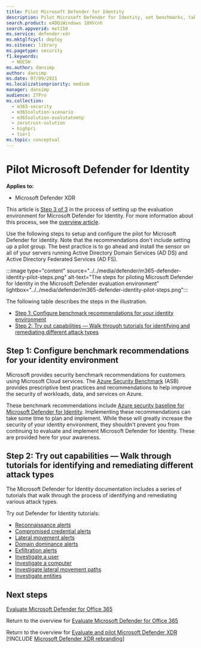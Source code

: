 ```yaml
---
title: Pilot Microsoft Defender for Identity
description: Pilot Microsoft Defender for Identity, set benchmarks, take tutorials on reconnaissance, compromised credential, lateral movement, domain dominance, and exfiltration alerts, among others.
search.product: eADQiWindows 10XVcnh
search.appverid: met150
ms.service: defender-xdr
ms.mktglfcycl: deploy
ms.sitesec: library
ms.pagetype: security
f1.keywords: 
  - NOCSH
ms.author: dansimp
author: dansimp
ms.date: 07/09/2021
ms.localizationpriority: medium
manager: dansimp
audience: ITPro
ms.collection: 
  - m365-security
  - m365solution-scenario
  - m365solution-evalutatemtp
  - zerotrust-solution
  - highpri
  - tier1
ms.topic: conceptual
---
```


# Pilot Microsoft Defender for Identity

**Applies to:**
- Microsoft Defender XDR

This article is [Step 3 of 3](eval-defender-identity-overview.md) in the process of setting up the evaluation environment for Microsoft Defender for Identity. For more information about this process, see the [overview article](eval-defender-identity-overview.md).

Use the following steps to setup and configure the pilot for Microsoft Defender for identity. Note that the recommendations don't include setting up a pilot group. The best practice is to go ahead and install the sensor on all of your servers running Active Directory Domain Services (AD DS) and Active Directory Federated Services (AD FS).

:::image type="content" source="../../media/defender/m365-defender-identity-pilot-steps.png" alt-text="The steps for piloting Microsoft Defender for Identity in the Microsoft Defender evaluation environment" lightbox="../../media/defender/m365-defender-identity-pilot-steps.png":::

The following table describes the steps in the illustration.

- [Step 1: Configure benchmark recommendations for your identity environment](#step-1-configure-benchmark-recommendations-for-your-identity-environment)
- [Step 2: Try out capabilities — Walk through tutorials for identifying and remediating different attack types](#step-2-try-out-capabilities--walk-through-tutorials-for-identifying-and-remediating-different-attack-types)

## Step 1: Configure benchmark recommendations for your identity environment

Microsoft provides security benchmark recommendations for customers using Microsoft Cloud services. The [Azure Security Benchmark](/security/benchmark/azure/overview) (ASB) provides prescriptive best practices and recommendations to help improve the security of workloads, data, and services on Azure.

These benchmark recommendations include [Azure security baseline for Microsoft Defender for Identity](/security/benchmark/azure/baselines/defender-for-identity-security-baseline). Implementing these recommendations can take some time to plan and implement. While these will greatly increase the security of your identity environment, they shouldn't prevent you from continuing to evaluate and implement Microsoft Defender for Identity. These are provided here for your awareness.

## Step 2: Try out capabilities — Walk through tutorials for identifying and remediating different attack types

The Microsoft Defender for Identity documentation includes a series of tutorials that walk through the process of identifying and remediating various attack types.

Try out Defender for Identity tutorials:

- [Reconnaissance alerts](/defender-for-identity/reconnaissance-alerts)
- [Compromised credential alerts](/defender-for-identity/compromised-credentials-alerts)
- [Lateral movement alerts](/defender-for-identity/lateral-movement-alerts)
- [Domain dominance alerts](/defender-for-identity/domain-dominance-alerts)
- [Exfiltration alerts](/defender-for-identity/exfiltration-alerts)
- [Investigate a user](/defender-for-identity/investigate-a-user)
- [Investigate a computer](/defender-for-identity/investigate-a-computer)
- [Investigate lateral movement paths](/defender-for-identity/investigate-lateral-movement-path)
- [Investigate entities](/defender-for-identity/investigate-entity)

## Next steps

[Evaluate Microsoft Defender for Office 365](eval-defender-office-365-overview.md)

Return to the overview for [Evaluate Microsoft Defender for Office 365](eval-defender-office-365-overview.md)

Return to the overview for [Evaluate and pilot Microsoft Defender XDR](eval-overview.md)
[!INCLUDE [Microsoft Defender XDR rebranding](../../includes/defender-m3d-techcommunity.md)]
